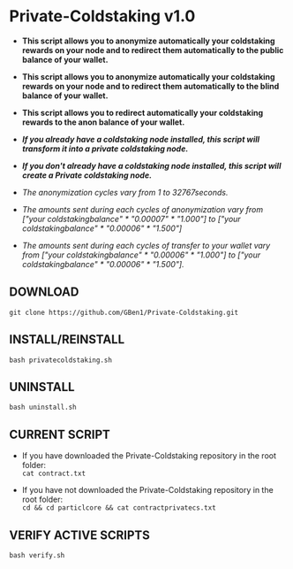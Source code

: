 # Private-Coldstaking v1.0

* **This script allows you to anonymize automatically your coldstaking rewards on your node and to redirect them automatically to the public balance of your wallet.**
* **This script allows you to anonymize automatically your coldstaking rewards on your node and to redirect them automatically to the blind balance of your wallet.**
* **This script allows you to redirect automatically your coldstaking rewards to the anon balance of your wallet.**

* ***If you already have a coldstaking node installed, this script will transform it into a private coldstaking node.***
* ***If you don't already have a coldstaking node installed, this script will create a Private coldstaking node.***

* *The anonymization cycles vary from 1 to 32767seconds.*
* *The amounts sent during each cycles of anonymization vary from ["your coldstakingbalance" * "0.00007" * "1.000"] to ["your coldstakingbalance" * "0.00006" * "1.500"]*
* *The amounts sent during each cycles of transfer to your wallet vary from ["your coldstakingbalance" * "0.00006" * "1.000"] to ["your coldstakingbalance" * "0.00006" * "1.500"].*

## DOWNLOAD

`git clone https://github.com/GBen1/Private-Coldstaking.git`

## INSTALL/REINSTALL

`bash privatecoldstaking.sh`


## UNINSTALL

`bash uninstall.sh`


## CURRENT SCRIPT

* If you have downloaded the Private-Coldstaking repository in the root folder:                                                           
`cat contract.txt` 

* If you have not downloaded the Private-Coldstaking repository in the root folder:  
`cd && cd particlcore && cat contractprivatecs.txt`


## VERIFY ACTIVE SCRIPTS

`bash verify.sh`
